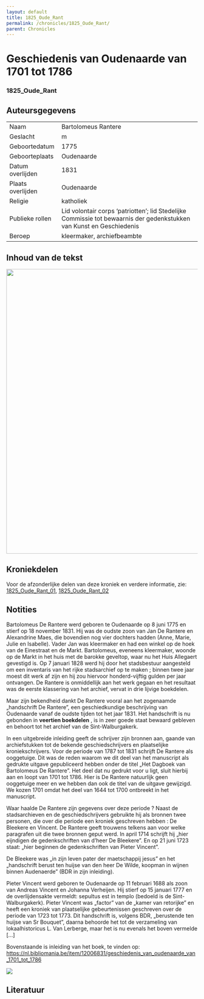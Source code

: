 ```yaml
---
layout: default
title: 1825_Oude_Rant
permalink: /chronicles/1825_Oude_Rant/
parent: Chronicles
--- 
```



# Geschiedenis van Oudenaarde van 1701 tot 1786 

### 1825_Oude_Rant

## Auteursgegevens 

| | | 
| --------------- | --------------- | 
| Naam | Bartolomeus Rantere | 
| Geslacht | m | 
| Geboortedatum | 1775 | 
| Geboorteplaats | Oudenaarde | 
| Datum overlijden | 1831 | 
| Plaats overlijden | Oudenaarde | 
| Religie | katholiek | 
| Publieke rollen | Lid volontair corps ‘patriotten’; lid Stedelijke Commissie tot bewaarnis der gedenkstukken van Kunst en Geschiedenis  | 
| Beroep | kleermaker, archiefbeambte | 

## Inhoud van de tekst 

[<img src="..\..\barplots_chronicles\1825_Oude_Rant.jpg" width="750"/>](..\..\barplots_chronicles\1825_Oude_Rant.jpg) 

## Kroniekdelen

Voor de afzonderlijke delen van deze kroniek en verdere informatie, zie: [1825_Oude_Rant_01](https://chroniclingnovelty.github.io/corpus-documentation/chronicles/1825_Oude_Rant_01), [1825_Oude_Rant_02](https://chroniclingnovelty.github.io/corpus-documentation/chronicles/1825_Oude_Rant_02)

## Notities 

Bartolomeus De Rantere werd geboren te Oudenaarde op 8 juni 1775 en stierf op
18 november 1831. Hij was de oudste zoon van Jan De Rantere en Alexandrine
Maes, die bovendien nog vier dochters hadden (Anne, Marie, Julie en Isabelle).
Vader Jan was kleermaker en had een winkel op de hoek van de Einestraat en de
Markt. Bartolomeus, eveneens kleermaker, woonde op de Markt in het huis met de
barokke geveltop, waar nu het Huis Allegaert gevestigd is. Op 7 januari 1828
werd hij door het stadsbestuur aangesteld om een inventaris van het rijke
stadsarchief op te maken ; binnen twee jaar moest dit werk af zijn en hij zou
hiervoor honderd-vijftig gulden per jaar ontvangen. De Rantere is onmiddellijk
aan het werk gegaan en het resultaat was de eerste klassering van het archief,
vervat in drie lijvige boekdelen.  
  
Maar zijn bekendheid dankt De Rantere vooral aan het zogenaamde „handschrift
De Rantere”, een geschiedkundige beschrijving van Oudenaarde vanaf de oudste
tijden tot het jaar 1831. Het handschrift is nu gebonden in **veertien
boekdelen** , is in zeer goede staat bewaard gebleven en behoort tot het
archief van de Sint-Walburgakerk.  
  
In een uitgebreide inleiding geeft de schrijver zijn bronnen aan, gaande van
archiefstukken tot de bekende geschiedschrijvers en plaatselijke
kroniekschrijvers. Voor de periode van 1787 tot 1831 schrijft De Rantere als
ooggetuige. Dit was de reden waarom we dit deel van het manuscript als
gedrukte uitgave gepubliceerd hebben onder de titel „Het Dagboek van
Bartolomeus De Rantere”. Het deel dat nu gedrukt voor u ligt, sluit hierbij
aan en loopt van 1701 tot 1786. Hier is De Rantere natuurlijk geen ooggetuige
meer en we hebben dan ook de titel van de uitgave gewijzigd. We kozen 1701
omdat het deel van 1644 tot 1700 ontbreekt in het manuscript.  
  
Waar haalde De Rantere zijn gegevens over deze periode ? Naast de
stadsarchieven en de geschiedschrijvers gebruikte hij als bronnen twee
personen, die over die periode een kroniek geschreven hebben : De Bleekere en
Vincent. De Rantere geeft trouwens telkens aan voor welke paragrafen uit die
twee bronnen geput werd. In april 1714 schrijft hij „hier eijndigen de
gedenkschriften van d’heer De Bleekere”. En op 21 juni 1723 staat: „hier
beginnen de gedenkschriften van Pieter Vincent”.  
  
De Bleekere was „in zijn leven pater der maetschappij jesus” en het
„handschrift berust ten huijse van den heer De Wilde, koopman in wijnen binnen
Audenaerde” (BDR in zijn inleiding).  
  
Pieter Vincent werd geboren te Oudenaarde op 11 februari 1688 als zoon van
Andreas Vincent en Johanna Verheijen. Hij stierf op 15 januari 1777 en de
overlijdensakte vermeldt: sepultus est in templo (bedoeld is de Sint-
Walburgakerk). Pieter Vincent was „factor” van de „kamer van retorijke” en
heeft een kroniek van plaatselijke gebeurtenissen geschreven over de periode
van 1723 tot 1773. Dit handschrift is, volgens BDR, „berustende ten huijse van
Sr Bouquet”, daarna behoorde het tot de verzameling van lokaalhistoricus L.
Van Lerberge, maar het is nu evenals het boven vermelde [...]

Bovenstaande is inleiding van het boek, te vinden op:
<https://nl.bibliomania.be/item/12006831/geschiedenis_van_oudenaarde_van_1701_tot_1786>

![](https://nl.bibliomania.be/images/loaders/ajax_loader_32x32.gif)



## Literatuur 

